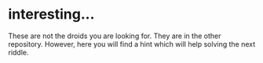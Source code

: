 # interesting...

These are not the droids you are looking for.
They are in the other repository.
However, here you will find a hint which will help solving the next riddle.
